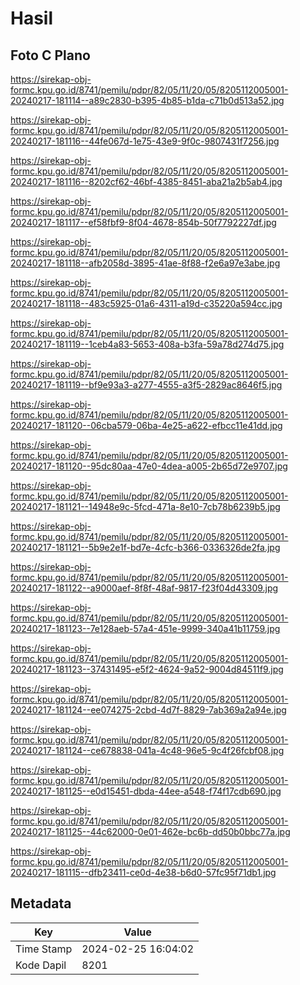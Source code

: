 # Hasil

## Foto C Plano

https://sirekap-obj-formc.kpu.go.id/8741/pemilu/pdpr/82/05/11/20/05/8205112005001-20240217-181114--a89c2830-b395-4b85-b1da-c71b0d513a52.jpg

https://sirekap-obj-formc.kpu.go.id/8741/pemilu/pdpr/82/05/11/20/05/8205112005001-20240217-181116--44fe067d-1e75-43e9-9f0c-9807431f7256.jpg

https://sirekap-obj-formc.kpu.go.id/8741/pemilu/pdpr/82/05/11/20/05/8205112005001-20240217-181116--8202cf62-46bf-4385-8451-aba21a2b5ab4.jpg

https://sirekap-obj-formc.kpu.go.id/8741/pemilu/pdpr/82/05/11/20/05/8205112005001-20240217-181117--ef58fbf9-8f04-4678-854b-50f7792227df.jpg

https://sirekap-obj-formc.kpu.go.id/8741/pemilu/pdpr/82/05/11/20/05/8205112005001-20240217-181118--afb2058d-3895-41ae-8f88-f2e6a97e3abe.jpg

https://sirekap-obj-formc.kpu.go.id/8741/pemilu/pdpr/82/05/11/20/05/8205112005001-20240217-181118--483c5925-01a6-4311-a19d-c35220a594cc.jpg

https://sirekap-obj-formc.kpu.go.id/8741/pemilu/pdpr/82/05/11/20/05/8205112005001-20240217-181119--1ceb4a83-5653-408a-b3fa-59a78d274d75.jpg

https://sirekap-obj-formc.kpu.go.id/8741/pemilu/pdpr/82/05/11/20/05/8205112005001-20240217-181119--bf9e93a3-a277-4555-a3f5-2829ac8646f5.jpg

https://sirekap-obj-formc.kpu.go.id/8741/pemilu/pdpr/82/05/11/20/05/8205112005001-20240217-181120--06cba579-06ba-4e25-a622-efbcc11e41dd.jpg

https://sirekap-obj-formc.kpu.go.id/8741/pemilu/pdpr/82/05/11/20/05/8205112005001-20240217-181120--95dc80aa-47e0-4dea-a005-2b65d72e9707.jpg

https://sirekap-obj-formc.kpu.go.id/8741/pemilu/pdpr/82/05/11/20/05/8205112005001-20240217-181121--14948e9c-5fcd-471a-8e10-7cb78b6239b5.jpg

https://sirekap-obj-formc.kpu.go.id/8741/pemilu/pdpr/82/05/11/20/05/8205112005001-20240217-181121--5b9e2e1f-bd7e-4cfc-b366-0336326de2fa.jpg

https://sirekap-obj-formc.kpu.go.id/8741/pemilu/pdpr/82/05/11/20/05/8205112005001-20240217-181122--a9000aef-8f8f-48af-9817-f23f04d43309.jpg

https://sirekap-obj-formc.kpu.go.id/8741/pemilu/pdpr/82/05/11/20/05/8205112005001-20240217-181123--7e128aeb-57a4-451e-9999-340a41b11759.jpg

https://sirekap-obj-formc.kpu.go.id/8741/pemilu/pdpr/82/05/11/20/05/8205112005001-20240217-181123--37431495-e5f2-4624-9a52-9004d84511f9.jpg

https://sirekap-obj-formc.kpu.go.id/8741/pemilu/pdpr/82/05/11/20/05/8205112005001-20240217-181124--ee074275-2cbd-4d7f-8829-7ab369a2a94e.jpg

https://sirekap-obj-formc.kpu.go.id/8741/pemilu/pdpr/82/05/11/20/05/8205112005001-20240217-181124--ce678838-041a-4c48-96e5-9c4f26fcbf08.jpg

https://sirekap-obj-formc.kpu.go.id/8741/pemilu/pdpr/82/05/11/20/05/8205112005001-20240217-181125--e0d15451-dbda-44ee-a548-f74f17cdb690.jpg

https://sirekap-obj-formc.kpu.go.id/8741/pemilu/pdpr/82/05/11/20/05/8205112005001-20240217-181125--44c62000-0e01-462e-bc6b-dd50b0bbc77a.jpg

https://sirekap-obj-formc.kpu.go.id/8741/pemilu/pdpr/82/05/11/20/05/8205112005001-20240217-181115--dfb23411-ce0d-4e38-b6d0-57fc95f71db1.jpg


## Metadata

| Key        | Value               |
| ---------- | ------------------- |
| Time Stamp | 2024-02-25 16:04:02 |
| Kode Dapil | 8201                |



